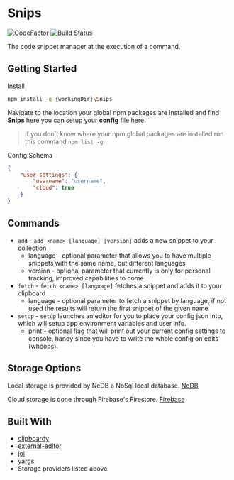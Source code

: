 # Snips

[![CodeFactor](https://www.codefactor.io/repository/github/dills122/snips/badge)](https://www.codefactor.io/repository/github/dills122/snips)
[![Build Status](https://travis-ci.org/dills122/Snips.svg?branch=master)](https://travis-ci.org/dills122/Snips)

The code snippet manager at the execution of a command.

## Getting Started

Install

``` bash
npm install -g {workingDir}\Snips
```

Navigate to the location your global npm packages are installed and find **Snips** here you can setup your **config** file here.

> if you don't know where your npm global packages are installed run this command `npm list -g`

Config Schema

``` json
{
    "user-settings": {
        "username": "username",
        "cloud": true
    }
}
```

## Commands

* `add` - `add <name> [language] [version]` adds a new snippet to your collection
  * language - optional parameter that allows you to have multiple snippets with the same name, but different languages
  * version - optional parameter that currently is only for personal tracking, improved capabilities to come
* `fetch` - `fetch <name> [language]` fetches a snippet and adds it to your clipboard
  * language - optional parameter to fetch a snippet by language, if not used the results will return the first snippet of the given name
* `setup` - `setup` launches an editor for you to place your config json into, which will setup app       environment variables and user info.
   * print - optional flag that will print out your current config settings to console, handy since you have to write the whole config on edits (whoops).

## Storage Options

Local storage is provided by NeDB a NoSql local database. [NeDB](https://github.com/louischatriot/nedb)

Cloud storage is done through Firebase's Firestore. [Firebase](https://firebase.google.com/)

## Built With

* [clipboardy](https://github.com/sindresorhus/clipboardy)
* [external-editor](https://github.com/exteditor/exteditor)
* [joi](https://github.com/hapijs/joi)
* [yargs](https://github.com/yargs/yargs)
* Storage providers listed above
